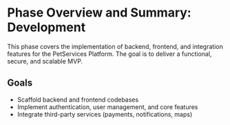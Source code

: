 # Phase Overview and Summary: Development

This phase covers the implementation of backend, frontend, and integration features for the PetServices Platform. The goal is to deliver a functional, secure, and scalable MVP.

## Goals
- Scaffold backend and frontend codebases
- Implement authentication, user management, and core features
- Integrate third-party services (payments, notifications, maps)
